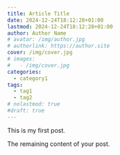 ```yaml
---
title: Article Title
date: 2024-12-24T18:12:28+01:00
lastmod: 2024-12-24T18:12:28+01:00
author: Author Name
# avatar: /img/author.jpg
# authorlink: https://author.site
cover: /img/cover.jpg
# images:
#   - /img/cover.jpg
categories:
  - category1
tags:
  - tag1
  - tag2
# nolastmod: true
#draft: true
---
```


This is my first post.

<!--more-->

The remaining content of your post.
